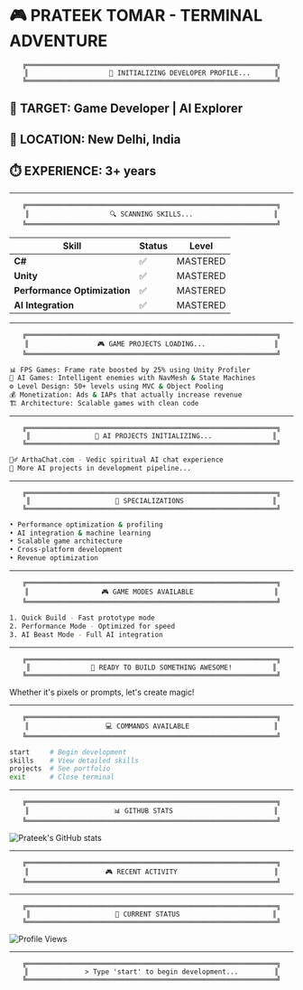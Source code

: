 # 🎮 PRATEEK TOMAR - TERMINAL ADVENTURE

<div align="center">

```
╔══════════════════════════════════════════════════════════════╗
║                    🚀 INITIALIZING DEVELOPER PROFILE...      ║
╚══════════════════════════════════════════════════════════════╝
```

</div>

## 🎯 TARGET: Game Developer | AI Explorer

## 📍 LOCATION: New Delhi, India

## ⏱️ EXPERIENCE: 3+ years

---

<div align="center">

```
╔══════════════════════════════════════════════════════════════╗
║                    🔍 SCANNING SKILLS...                    ║
╚══════════════════════════════════════════════════════════════╝
```

</div>

| Skill                        | Status | Level    |
| ---------------------------- | ------ | -------- |
| **C#**                       | ✅     | MASTERED |
| **Unity**                    | ✅     | MASTERED |
| **Performance Optimization** | ✅     | MASTERED |
| **AI Integration**           | ✅     | MASTERED |

---

<div align="center">

```
╔══════════════════════════════════════════════════════════════╗
║                 🎮 GAME PROJECTS LOADING...                 ║
╚══════════════════════════════════════════════════════════════╝
```

</div>

```bash
📊 FPS Games: Frame rate boosted by 25% using Unity Profiler
🧠 AI Games: Intelligent enemies with NavMesh & State Machines
⚙️ Level Design: 50+ levels using MVC & Object Pooling
💰 Monetization: Ads & IAPs that actually increase revenue
🏗️ Architecture: Scalable games with clean code
```

---

<div align="center">

```
╔══════════════════════════════════════════════════════════════╗
║                🤖 AI PROJECTS INITIALIZING...               ║
╚══════════════════════════════════════════════════════════════╝
```

</div>

```bash
🧘‍♂️ ArthaChat.com - Vedic spiritual AI chat experience
🚧 More AI projects in development pipeline...
```

---

<div align="center">

```
╔══════════════════════════════════════════════════════════════╗
║                     🎯 SPECIALIZATIONS                      ║
╚══════════════════════════════════════════════════════════════╝
```

</div>

```bash
• Performance optimization & profiling
• AI integration & machine learning
• Scalable game architecture
• Cross-platform development
• Revenue optimization
```

---

<div align="center">

```
╔══════════════════════════════════════════════════════════════╗
║                  🎮 GAME MODES AVAILABLE                    ║
╚══════════════════════════════════════════════════════════════╝
```

</div>

```bash
1. Quick Build - Fast prototype mode
2. Performance Mode - Optimized for speed
3. AI Beast Mode - Full AI integration
```

---

<div align="center">

```
╔══════════════════════════════════════════════════════════════╗
║               🚀 READY TO BUILD SOMETHING AWESOME!          ║
╚══════════════════════════════════════════════════════════════╝
```

</div>

Whether it's pixels or prompts, let's create magic!

---

<div align="center">

```
╔══════════════════════════════════════════════════════════════╗
║                   💻 COMMANDS AVAILABLE                     ║
╚══════════════════════════════════════════════════════════════╝
```

</div>

```bash
start     # Begin development
skills    # View detailed skills
projects  # See portfolio
exit      # Close terminal
```

---

<div align="center">

```
╔══════════════════════════════════════════════════════════════╗
║                     📊 GITHUB STATS                         ║
╚══════════════════════════════════════════════════════════════╝
```

</div>

![Prateek's GitHub stats](https://github-readme-stats.vercel.app/api?username=prateektomar123&show_icons=true&theme=radical)

---

<div align="center">

```
╔══════════════════════════════════════════════════════════════╗
║                   🎮 RECENT ACTIVITY                        ║
╚══════════════════════════════════════════════════════════════╝
```

</div>

<!--START_SECTION:waka-->
<!--END_SECTION:waka-->

---

<div align="center">

```
╔══════════════════════════════════════════════════════════════╗
║                     🎯 CURRENT STATUS                       ║
╚══════════════════════════════════════════════════════════════╝
```

</div>

![Profile Views](https://komarev.com/ghpvc/?username=prateektomar123&color=brightgreen)

---

<div align="center">

```
╔══════════════════════════════════════════════════════════════╗
║              > Type 'start' to begin development...         ║
╚══════════════════════════════════════════════════════════════╝
```

</div>
